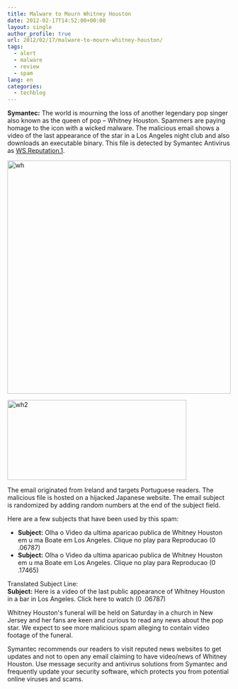 ```yaml
---
title: Malware to Mourn Whitney Houston
date: 2012-02-17T14:52:00+00:00
layout: single
author_profile: true
url: 2012/02/17/malware-to-mourn-whitney-houston/
tags:
  - alert
  - malware
  - review
  - spam
lang: en
categories: 
  - techblog
---
```

**Symantec:** The world is mourning the loss of another legendary pop singer also known as the queen of pop – Whitney Houston. Spammers are paying homage to the icon with a wicked malware. The malicious email shows a video of the last appearance of the star in a Los Angeles night club and also downloads an executable binary. This file is detected by Symantec Antivirus as [WS.Reputation.1](http://securityresponse.symantec.com/security_response/writeup.jsp?docid=2010-051308-1854-99&vid=4294919973). 

[<img title="wh" border="0" alt="wh" src="http://lh4.ggpht.com/-3AKbS6_YBag/Tz5iioEfjLI/AAAAAAAAE2c/SxM5y3OJLTY/wh_thumb%25255B2%25255D.jpg?imgmax=800" width="504" height="527" />](http://lh5.ggpht.com/-u7FhCI3hpMA/Tz5idXx5QyI/AAAAAAAAE2U/odZDsL8HqHI/s1600-h/wh%25255B4%25255D.jpg) 

[<img title="wh2" border="0" alt="wh2" src="http://lh3.ggpht.com/-_Nw0HmSgQew/Tz5ipxEdwhI/AAAAAAAAE2s/CQDPgfZXodE/wh2_thumb%25255B1%25255D.jpg?imgmax=800" width="404" height="181" />](http://lh6.ggpht.com/-icjRZjjB8oU/Tz5ilkalHdI/AAAAAAAAE2k/MZTETxaDD28/s1600-h/wh2%25255B3%25255D.jpg) 

The email originated from Ireland and targets Portuguese readers. The malicious file is hosted on a hijacked Japanese website. The email subject is randomized by adding random numbers at the end of the subject field. 

Here are a few subjects that have been used by this spam: 

  * **Subject:** Olha o Video da ultima aparicao publica de Whitney Houston em u ma Boate em Los Angeles. Clique no play para Reproducao (0 .06787) 
  * **Subject:** Olha o Video da ultima aparicao publica de Whitney Houston em u ma Boate em Los Angeles. Clique no play para Reproducao (0 .17465)

Translated Subject Line:  
**Subject:** Here is a video of the last public appearance of Whitney Houston in a bar in Los Angeles. Click here to watch (0 .06787) 

Whitney Houston's funeral will be held on Saturday in a church in New Jersey and her fans are keen and curious to read any news about the pop star. We expect to see more malicious spam alleging to contain video footage of the funeral. 

Symantec recommends our readers to visit reputed news websites to get updates and not to open any email claiming to have video/news of Whitney Houston. Use message security and antivirus solutions from Symantec and frequently update your security software, which protects you from potential online viruses and scams.